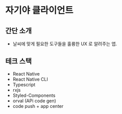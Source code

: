 # 자기야 클라이언트

## 간단 소개
- 날씨에 맞게 필요한 도구들을 훌륭한 UX 로 알려주는 앱. 

## 테크 스택

- React Native
- React Native CLI
- Typescript
- rxjs
- Styled-Components
- orval (APi code gen)
- code push + app center

